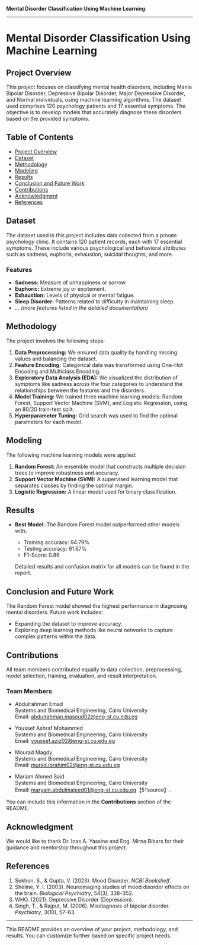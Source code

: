 **Mental Disorder Classification Using Machine Learning**:

---

# Mental Disorder Classification Using Machine Learning

## Project Overview

This project focuses on classifying mental health disorders, including Mania Bipolar Disorder, Depressive Bipolar Disorder, Major Depressive Disorder, and Normal individuals, using machine learning algorithms. The dataset used comprises 120 psychology patients and 17 essential symptoms. The objective is to develop models that accurately diagnose these disorders based on the provided symptoms.

## Table of Contents

- [Project Overview](#project-overview)
- [Dataset](#dataset)
- [Methodology](#methodology)
- [Modeling](#modeling)
- [Results](#results)
- [Conclusion and Future Work](#conclusion-and-future-work)
- [Contributions](#contributions)
- [Acknowledgment](#acknowledgment)
- [References](#references)

## Dataset

The dataset used in this project includes data collected from a private psychology clinic. It contains 120 patient records, each with 17 essential symptoms. These include various psychological and behavioral attributes such as sadness, euphoria, exhaustion, suicidal thoughts, and more. 

### Features
- **Sadness:** Measure of unhappiness or sorrow.
- **Euphoric:** Extreme joy or excitement.
- **Exhaustion:** Levels of physical or mental fatigue.
- **Sleep Disorder:** Patterns related to difficulty in maintaining sleep.
- *... (more features listed in the detailed documentation)*

## Methodology

The project involves the following steps:
1. **Data Preprocessing:** We ensured data quality by handling missing values and balancing the dataset.
2. **Feature Encoding:** Categorical data was transformed using One-Hot Encoding and Multiclass Encoding.
3. **Exploratory Data Analysis (EDA):** We visualized the distribution of symptoms like sadness across the four categories to understand the relationships between the features and the disorders.
4. **Model Training:** We trained three machine learning models: Random Forest, Support Vector Machine (SVM), and Logistic Regression, using an 80/20 train-test split.
5. **Hyperparameter Tuning:** Grid search was used to find the optimal parameters for each model.

## Modeling

The following machine learning models were applied:

1. **Random Forest:** An ensemble model that constructs multiple decision trees to improve robustness and accuracy.
2. **Support Vector Machine (SVM):** A supervised learning model that separates classes by finding the optimal margin.
3. **Logistic Regression:** A linear model used for binary classification.

## Results

- **Best Model:** The Random Forest model outperformed other models with:
  - Training accuracy: 94.79%
  - Testing accuracy: 91.67%
  - F1-Score: 0.86

  Detailed results and confusion matrix for all models can be found in the report.

## Conclusion and Future Work

The Random Forest model showed the highest performance in diagnosing mental disorders. Future work includes:
- Expanding the dataset to improve accuracy.
- Exploring deep learning methods like neural networks to capture complex patterns within the data.

## Contributions

All team members contributed equally to data collection, preprocessing, model selection, training, evaluation, and result interpretation.
### Team Members

- Abdulrahman Emad  
  Systems and Biomedical Engineering, Cairo University  
  Email: abdulrahman.masoud02@eng-st.cu.edu.eg

- Youssef Ashraf Mohammed  
  Systems and Biomedical Engineering, Cairo University  
  Email: youssef.aziz02@eng-st.cu.edu.eg

- Mourad Magdy  
  Systems and Biomedical Engineering, Cairo University  
  Email: murad.ibrahim02@eng-st.cu.edu.eg

- Mariam Ahmed Said  
  Systems and Biomedical Engineering, Cairo University  
  Email: maryam.abdulmajeed01@eng-st.cu.edu.eg【5†source】. 

You can include this information in the **Contributions** section of the README.
## Acknowledgment

We would like to thank Dr. Inas A. Yassine and Eng. Mirna Bibars for their guidance and mentorship throughout this project.

## References

1. Sekhon, S., & Gupta, V. (2023). Mood Disorder. *NCBI Bookshelf*.
2. Sheline, Y. I. (2003). Neuroimaging studies of mood disorder effects on the brain. *Biological Psychiatry*, 54(3), 338–352.
3. WHO. (2021). Depressive Disorder (Depression).
4. Singh, T., & Rajput, M. (2006). Misdiagnosis of bipolar disorder. *Psychiatry*, 3(10), 57–63.

---

This README provides an overview of your project, methodology, and results. You can customize further based on specific project needs.